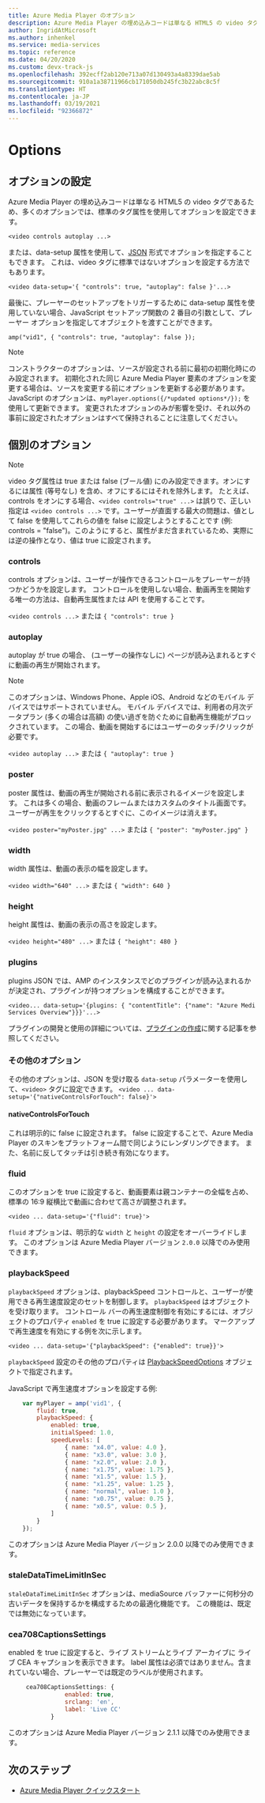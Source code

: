 ```yaml
---
title: Azure Media Player のオプション
description: Azure Media Player の埋め込みコードは単なる HTML5 の video タグであるため、多くのオプションでは、標準のタグ属性を使用してオプションを設定できます。
author: IngridAtMicrosoft
ms.author: inhenkel
ms.service: media-services
ms.topic: reference
ms.date: 04/20/2020
ms.custom: devx-track-js
ms.openlocfilehash: 392ecff2ab120e713a07d130493a4a8339dae5ab
ms.sourcegitcommit: 910a1a38711966cb171050db245fc3b22abc8c5f
ms.translationtype: HT
ms.contentlocale: ja-JP
ms.lasthandoff: 03/19/2021
ms.locfileid: "92366872"
---
```

# <a name="options"></a>Options #

## <a name="setting-options"></a>オプションの設定 ##

Azure Media Player の埋め込みコードは単なる HTML5 の video タグであるため、多くのオプションでは、標準のタグ属性を使用してオプションを設定できます。

`<video controls autoplay ...>`

または、data-setup 属性を使用して、[JSON](http://json.org/example.html) 形式でオプションを指定することもできます。 これは、video タグに標準ではないオプションを設定する方法でもあります。

`<video data-setup='{ "controls": true, "autoplay": false }'...>`

最後に、プレーヤーのセットアップをトリガーするために data-setup 属性を使用していない場合、JavaScript セットアップ関数の 2 番目の引数として、プレーヤー オプションを指定してオブジェクトを渡すことができます。

`amp("vid1", { "controls": true, "autoplay": false });`

> [!NOTE]
> コンストラクターのオプションは、ソースが設定される前に最初の初期化時にのみ設定されます。  初期化された同じ Azure Media Player 要素のオプションを変更する場合は、ソースを変更する前にオプションを更新する必要があります。 JavaScript のオプションは、`myPlayer.options({/*updated options*/});` を使用して更新できます。 変更されたオプションのみが影響を受け、それ以外の事前に設定されたオプションはすべて保持されることに注意してください。

## <a name="individual-options"></a>個別のオプション ##

> [!NOTE]
>video タグ属性は true または false (ブール値) にのみ設定できます。オンにするには属性 (等号なし) を含め、オフにするにはそれを除外します。 たとえば、controls をオンにする場合、`<video controls="true" ...>` は誤りで、正しい指定は `<video controls ...>` です。ユーザーが直面する最大の問題は、値として false を使用してこれらの値を false に設定しようとすることです (例: controls = "false")。このようにすると、属性がまだ含まれているため、実際には逆の操作となり、値は true に設定されます。

### <a name="controls"></a>controls ###

controls オプションは、ユーザーが操作できるコントロールをプレーヤーが持つかどうかを設定します。 コントロールを使用しない場合、動画再生を開始する唯一の方法は、自動再生属性または API を使用することです。

`<video controls ...>` または `{ "controls": true }`

### <a name="autoplay"></a>autoplay ###

autoplay が true の場合、 (ユーザーの操作なしに) ページが読み込まれるとすぐに動画の再生が開始されます。

> [!NOTE]
> このオプションは、Windows Phone、Apple iOS、Android などのモバイル デバイスではサポートされていません。 モバイル デバイスでは、利用者の月次データプラン (多くの場合は高額) の使い過ぎを防ぐために自動再生機能がブロックされています。 この場合、動画を開始するにはユーザーのタッチ/クリックが必要です。

`<video autoplay ...>` または `{ "autoplay": true }`

### <a name="poster"></a>poster ###
poster 属性は、動画の再生が開始される前に表示されるイメージを設定します。 これは多くの場合、動画のフレームまたはカスタムのタイトル画面です。 ユーザーが再生をクリックするとすぐに、このイメージは消えます。

`<video poster="myPoster.jpg" ...>` または `{ "poster": "myPoster.jpg" }`

### <a name="width"></a>width ###

width 属性は、動画の表示の幅を設定します。

`<video width="640" ...>` または `{ "width": 640 }`

### <a name="height"></a>height ###

height 属性は、動画の表示の高さを設定します。

`<video height="480" ...>` または `{ "height": 480 }`

### <a name="plugins"></a>plugins ###

plugins JSON では、AMP のインスタンスでどのプラグインが読み込まれるかが決定され、プラグインが持つオプションを構成することができます。

   `<video... data-setup='{plugins: { "contentTitle": {"name": "Azure Medi Services Overview"}}}'...>`

プラグインの開発と使用の詳細については、[プラグインの作成](azure-media-player-writing-plugins.md)に関する記事を参照してください。

### <a name="other-options"></a>その他のオプション ###

その他のオプションは、JSON を受け取る `data-setup` パラメーターを使用して、`<video>` タグに設定できます。
`<video ... data-setup='{"nativeControlsForTouch": false}'>`

#### <a name="nativecontrolsfortouch"></a>nativeControlsForTouch ####

これは明示的に false に設定されます。 false に設定することで、Azure Media Player のスキンをプラットフォーム間で同じようにレンダリングできます。  また、名前に反してタッチは引き続き有効になります。

### <a name="fluid"></a>fluid ###

このオプションを true に設定すると、動画要素は親コンテナーの全幅を占め、標準の 16:9 縦横比で動画に合わせて高さが調整されます。

`<video ... data-setup='{"fluid": true}'>`

`fluid` オプションは、明示的な `width` と `height` の設定をオーバーライドします。 このオプションは Azure Media Player バージョン `2.0.0` 以降でのみ使用できます。

### <a name="playbackspeed"></a>playbackSpeed ###

`playbackSpeed` オプションは、playbackSpeed コントロールと、ユーザーが使用できる再生速度設定のセットを制御します。 `playbackSpeed` はオブジェクトを受け取ります。 コントロール バーの再生速度制御を有効にするには、オブジェクトのプロパティ `enabled` を true に設定する必要があります。 マークアップで再生速度を有効にする例を次に示します。

`<video ... data-setup='{"playbackSpeed": {"enabled": true}}'>`


`playbackSpeed` 設定のその他のプロパティは [PlaybackSpeedOptions](/javascript/api/azuremediaplayer/amp.player.playbackspeedoptions) オブジェクトで指定されます。

JavaScript で再生速度オプションを設定する例:

```javascript
    var myPlayer = amp('vid1', {
        fluid: true,
        playbackSpeed: {
            enabled: true,
            initialSpeed: 1.0,
            speedLevels: [
                { name: "x4.0", value: 4.0 },
                { name: "x3.0", value: 3.0 },
                { name: "x2.0", value: 2.0 },
                { name: "x1.75", value: 1.75 },
                { name: "x1.5", value: 1.5 },
                { name: "x1.25", value: 1.25 },
                { name: "normal", value: 1.0 },
                { name: "x0.75", value: 0.75 },
                { name: "x0.5", value: 0.5 },
            ]
        }
    });
```

このオプションは Azure Media Player バージョン 2.0.0 以降でのみ使用できます。

### <a name="staledatatimelimitinsec"></a>staleDataTimeLimitInSec ###

`staleDataTimeLimitInSec` オプションは、mediaSource バッファーに何秒分の古いデータを保持するかを構成するための最適化機能です。 この機能は、既定では無効になっています。

### <a name="cea708captionssettings"></a>cea708CaptionsSettings ###

enabled を true に設定すると、ライブ ストリームとライブ アーカイブに ライブ CEA キャプションを表示できます。 label 属性は必須ではありません。含まれていない場合、プレーヤーでは既定のラベルが使用されます。

```javascript
     cea708CaptionsSettings: {
                enabled: true,
                srclang: 'en',
                label: 'Live CC'
            }
```

このオプションは Azure Media Player バージョン 2.1.1 以降でのみ使用できます。

## <a name="next-steps"></a>次のステップ ##

- [Azure Media Player クイックスタート](azure-media-player-quickstart.md)
